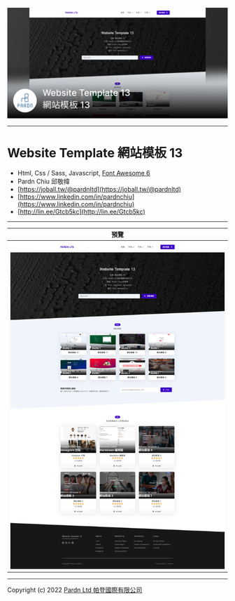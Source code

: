 ![Website Template 網站模板 13 - Pardn Chiu 邱敬幃](./image/2-1.jpg)

***

# Website Template 網站模板 13

- Html, Css / Sass, Javascript, [Font Awesome 6](https://fontawesome.com/v6/search)
- Pardn Chiu 邱敬幃
- [https://joball.tw/@pardnltd](https://joball.tw/@pardnltd)
- [https://www.linkedin.com/in/pardnchiu](https://www.linkedin.com/in/pardnchiu)
- [http://lin.ee/Gtcb5kc](http://lin.ee/Gtcb5kc)

***

| 預覽 |
|---|
| ![Website Template 網站模板 13 - Pardn Chiu 邱敬幃](./image/index.jpg) |

***

Copyright (c) 2022 [Pardn Ltd 帕登國際有限公司](https://joball.tw/@pardnltd)


